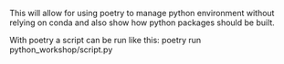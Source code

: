 This will allow for using poetry to manage python environment
without relying on conda and also show how python packages should be built.

With poetry a script can be run like this:
poetry run python_workshop/script.py
